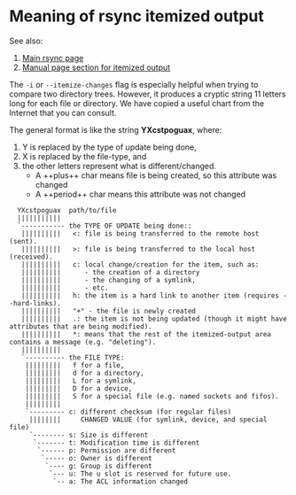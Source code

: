 # Meaning of rsync itemized output

See also:

1. [Main rsync page](../files/rsync.md)
2. [Manual page section for itemized output](../files/rsync-itemize-manpage.md)

The `-i` or `--itemize-changes` flag is especially helpful when trying to compare two directory trees. However, it produces a cryptic string 11 letters long for each file or directory. We have copied a useful chart from the Internet that you can consult.

 The general format is like the string **YXcstpoguax**, where:
 
 1. Y  is replaced  by the type of update being done,
 2. X is replaced by the file-type, and
 3. the other letters represent what is different/changed.
    - A ++plus++ char means file is being created, so this attribute was changed
    - A ++period++ char means this attribute was not changed

```
  YXcstpoguax  path/to/file
  |||||||||||
  `----------- the TYPE OF UPDATE being done::
   ||||||||||   <: file is being transferred to the remote host (sent).
   ||||||||||   >: file is being transferred to the local host (received).
   ||||||||||   c: local change/creation for the item, such as:
   ||||||||||      - the creation of a directory
   ||||||||||      - the changing of a symlink,
   ||||||||||      - etc.
   ||||||||||   h: the item is a hard link to another item (requires --hard-links). 
   ||||||||||   "+" - the file is newly created
   ||||||||||   .: the item is not being updated (though it might have attributes that are being modified).
   ||||||||||   *: means that the rest of the itemized-output area contains a message (e.g. "deleting").
   ||||||||||
   `---------- the FILE TYPE:
    |||||||||   f for a file,
    |||||||||   d for a directory,
    |||||||||   L for a symlink,
    |||||||||   D for a device,
    |||||||||   S for a special file (e.g. named sockets and fifos).
    |||||||||
    `--------- c: different checksum (for regular files)
     ||||||||     CHANGED VALUE (for symlink, device, and special file)
     `-------- s: Size is different
      `------- t: Modification time is different
       `------ p: Permission are different
        `----- o: Owner is different
         `---- g: Group is different
          `--- u: The u slot is reserved for future use.
           `-- a: The ACL information changed

```
